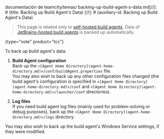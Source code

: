 documentación de teamcity/temas/ backing-up-build-agent-s-data.md[//]: # (title: Backing up Build Agent's Data)
[//]: # (auxiliary-id: Backing up Build Agent's Data)

>This page is related only to [self-hosted build agents](teamcity-cloud-subscription-and-licensing.md#cloud-self-hosted-agents). Data of [JetBrains-hosted build agents](teamcity-cloud-subscription-and-licensing.md#cloud-jb-hosted-agents) is backed up automatically.
>
{type="note" product="tcc"}

To back up build agent's data:
	
1. __Build Agent configuration__   
Back up the `<[Agent Home Directory](agent-home-directory.md)>/conf/buildAgent.properties` file.   
You may also wish to back up any other configuration files changed (the build agent's configuration is specified in `<[Agent Home Directory](agent-home-directory.md)>/conf` and `<[Agent Home Directory](agent-home-directory.md)>/launcher/conf` directories).
	
2. __Log files__   
If you need build agent log files (mainly used for problem-solving or debug purposes), back up the `<[Agent Home Directory](agent-home-directory.md)>/logs` directory.

<note>

You may also wish to back up the build agent's Windows Service settings, if they were modified.
</note>
